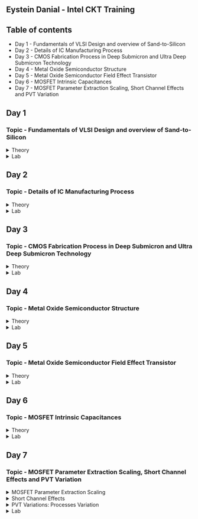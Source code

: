 ## Eystein Danial - Intel CKT Training
## Table of contents
* Day 1 - Fundamentals of VLSI Design and overview of Sand-to-Silicon
* Day 2 - Details of IC Manufacturing Process
* Day 3 - CMOS Fabrication Process in Deep Submicron and Ultra Deep Submicron Technology
* Day 4 - Metal Oxide Semiconductor Structure
* Day 5 - Metal Oxide Semiconductor Field Effect Transistor
* Day 6 - MOSFET Intrinsic Capacitances
* Day 7 - MOSFET Parameter Extraction Scaling, Short Channel Effects and PVT Variation

## Day 1
### Topic - Fundamentals of VLSI Design and overview of Sand-to-Silicon
<Details>
 <summary>Theory</summary>
 
 **Overview of VLSI Design**
* **Packaged Chip**  
  - Packaging of silicon die with plastic case to protect the die. The Central Part of the Chip is call die.
  ![image](https://user-images.githubusercontent.com/121995963/212446810-49006395-7b92-4ecd-ab18-f5d289adf246.png)

  * Examples types of packaging:
    * System in a package (SIP)
      - A system in package, or SiP, is a way of bundling two or more ICs inside a single package. This is in contrast to a system on chip, or SoC, where the functions         on those chips are integrated onto the same die.
      ![image](https://user-images.githubusercontent.com/121995963/212447058-7238737a-c6d0-402f-b5e3-61395582998a.png)

    * Dual in-line package (DIP)
      - An electronic component package with a rectangular housing and two parallel rows of electrical connecting pins. The package may be through-hole mounted to a           printed circuit board (PCB) or inserted in a socket.
      ![image](https://user-images.githubusercontent.com/121995963/212447020-65137fc0-1fa8-4a6c-9769-4be4e34637cd.png)

    * Quad-flat no-leads (QFN)
      - Flat no-leads, also known as micro leadframe (MLF) and SON (small-outline no leads), is a surface-mount technology, one of several package technologies that           connect ICs to the surfaces of PCBs without through-holes. Flat no-lead is a near chip scale plastic encapsulated package made with a planar copper lead frame         substrate.
      
      ![image](https://user-images.githubusercontent.com/121995963/212447142-a416b274-78e9-4c14-8958-f19887cb5013.png)

    * Ball grid array (BGA)
      - A ball grid array (BGA) is a type of surface-mount packaging (a chip carrier) used for integrated circuits. BGA packages are used to permanently mount devices         such as microprocessors. A BGA can provide more interconnection pins than can be put on a dual in-line or flat package
      ![image](https://user-images.githubusercontent.com/121995963/212447167-ae4b244a-d7c3-40e0-8d0d-7f09022c6082.png)

 * **Die** 
    * Size is generally 1mmx1mm or 1mmx2mm
    * Made from a wafer which every single wafer consists of many die

 * **Inside the Die**
    * Digital  
        i) Consists of Gates, Muxes, Decoders, Counters, Resistors, FSMs etc which all are made by standard cells using semi custom VLSI design flow.
    * Analog and RF
        i) Consists of Clock: VCO and PLL.
        ii) Voltage Ref. and Reg.: Bandgap reference, LDO, DC-DC converter; Data: PRBS generator; Amplifiers and Filters.
        iii) Interfaces: ADC and DAC.
        iv) All are made using custom VLSI flow.
    * Memory and Memory Controller  
        i) Consists of Static Random Access Memory (SRAM) and SRAM controller.
        
  * **Moore's Law**
      * Moore's Law is the observation that the number of transistors in a dense integrated circuit (IC) doubles aboout every two years.
      * The feature size reduced by 1/square root of 2 times. 
      
  * **VLSI Design Methodology**
      * Field Programming gate array (FPGA) Design
        * Faster prototyping and cost-effective
        * A FPGA chip consist of input/output buffers, array of configurable logic blocks, and programmable interconnect structures.
        * By programming the RAM, accomplished to programmed the interconnects. 
        * Signal routing between the CLBs and the I/O blocks made by configurable switching matrice.
        
  * **ASIC**
      * Standard Cell based design
          * Prevalent full custorm design and requires development of a full custom mask set.
          * Commonly used logic cells are developed, characterized, and stored in a standard-cell library.
          * Constant height for all cells in a same technology.
          * Can have several version for different fan-out driving capability.
            ![image](https://user-images.githubusercontent.com/121995963/212448308-3c2cf5a7-1406-4658-a976-f8de551b5ae1.png)

      * Full Custom Design
          * The entire mask deisgn is done without using any library.
          * Development cost of such a design style is becoming higner.
          * All the analaog and RF design are full custorm design.
  
  * **Differences between FPGA & ASIC**
        ![image](https://user-images.githubusercontent.com/121995963/212448407-784aeb89-5c51-4ad1-9f6d-3e8acf04a863.png)

 * **VLSI Design Quality**  
    * **Testability**  
      - Design of testable chip  
      - Availability of good test fixture at speed.
    * **Yield and Manufacturability**  
      - Yield: No. of tested of chips/Total no. of Chips    
      - Functional Yield: Checks at lower speed  
      - Parametric Yield: Checks at required speed
    * **Reliability**  
      - Consist of ESD, EOS, Electromigration, Oxide breakdown, Power and ground bouncing, On-chip noise and cross-talk.
      
 * **Technology Upgradability**  
   * Rapid development of process technology results
      * Design of complatex chip in a shother time.
      * Techonology updated to new design rules.
      * Updating the mask to new design rules.
   
   * Design style must be flexible to technology update so that the design can be use back with minimal cost. 
   * Use advanced CAD tools to automatically generate physical layout.
 
 * **CAD Tools**  
   * CAD tools essential for timely deveopment of integirated circuits.
   * Executing using CAD tools can time consuming and computation intensive mechanistic parts of the design.
   * CAD techonology for VLSI Chip chip design can be categorzied into below areas:
      * High Level sysnthesis
      * Logic systhesis
      * Circuit optimization
      * Layout
      * Placement and routing
      * Simulation
      * Design Rules and Checking
      
  * **Package Technology**
     * Many high perfomanances VLSI chips can fail if various packagin contraints and parasitic have not included in the design phase, and lenght of bonding wire or          lead length  of the packge can create serious issue. ALl this can be solve if Chip designers should work closely with package designers.
 
 * **References Sand to Silicon:** https://community.intel.com/t5/Blogs/Intel/We-Are-Intel/From-Sand-to-Silicon-The-Making-of-a-Chip/post/1334092
</details>

<Details>
<summary>Lab</summary>
</details>


## Day 2
### Topic - Details of IC Manufacturing Process
<details>
 <summary>Theory</summary>
 
 **Analog IC Design Process** 
 **Process Flow of IC Design:**
![image](https://user-images.githubusercontent.com/121995963/212457913-43c8bdc3-404f-4d4d-8689-946f89aa8142.png)

 **Diferrences of Electrical, Physical & Test Design scope:**
 ![image](https://user-images.githubusercontent.com/121995963/212456977-0dbd2ddb-96d5-434f-87d9-19a25a7e57aa.png)

 **Analog IC Design Process and its Relation with CAD and PDK:**
![image](https://user-images.githubusercontent.com/121995963/212457325-bd086e9e-8dc2-49cc-82dc-9f57515205a9.png)


 **Comparisom of Analog and Digital Circuit:** 
 * ![image](https://user-images.githubusercontent.com/121995963/212457976-64b78a07-2a30-42f5-8997-39829fc3354b.png)

 
 **Role of Circuit Designer**
   * Physical implementation of the circuit has a major impact on perforamances, power and cost.
   * Design a practical circuit based on the device limit, technology constraint and physical implementation.
   * Need to have a good understanding of layout design, so that in less interation the design can be fridged.
   * Should always dissssed with the layout designer for better and efficient circuit design.

 **CMOS Technology**
 * **What is CMOS?**
    * Is a type of metal–oxide–semiconductor field-effect transistor (MOSFET) fabrication process that uses complementary and symmetrical pairs of p-type and n-type         MOSFETs for logic functions.[1] CMOS technology is used for constructing integrated circuit (IC) chips, including microprocessors, microcontrollers, memory chips       (including CMOS BIOS), and other digital logic circuits.
 
 * **Why CMOS Techonology?**
   * ![image](https://user-images.githubusercontent.com/121995963/212457479-51942a03-3896-4e2f-83f4-386c3c1eb463.png)
   * Comparison favours BJT, however similar comparison made from digital viewpoint would come up on the side of CMOS.
   * Since Large volume mixed-mode technology will be driven by digital demands, CMOS is an obvious choice.
 
 **Categorization of the CMOS Technology:**
   * Submicron Technology: Lmin ≥ 0.35 µm
   * Deep Submicron Technology (DSM): 0.1 µm ≤ Lmin ≤ 0.35 µm
   * Ultra-Deep Submicron Technology (UDSM): Lmin ≤ 0.1 µm
   * BiCMOS Technology: Lmin = 0.5 µm
 
 **CMOS Fabrication Process**
   1) Wafer Formation
      * Raw material used in CMOS Fabs is wafer or disk of silicon. 
   2) Photolithography
      * The silicon dioxide layer is covered with the photoresist material. It is a light-sensitive material that forms the coating over the surface of the SiO2               layer. It is useful in reducing the size of the transistors.
       * ![image](https://user-images.githubusercontent.com/121995963/212458530-3ba204f1-23bf-4d61-870b-0d5ae4862fed.png)

      * After the photoresist is applied on the silicon dioxide layer, a mask with the desired pattern is used as a medium to expose UV (Ultra-Violet) lights. The UV           light through the mask reaches the photoresist material. The exposed resist remains on the surface and the unexposed part is removed from the surface.
        * ![image](https://user-images.githubusercontent.com/121995963/212458534-2a16b609-d3f6-4a05-b70b-d3f9067e246c.png)
 
   3) Well and Channel Formation
       * N-well process: In a n-well process, the pMOS transistors are built in a n-well and the nMOS transistor is placed in the p-type substrate.
       * P-well process: In a p-well process, the nMOS transistors are built in a p-well and the pMOS transistor is placed in the n-type substrate. p-well processes            were used to optimize the pMOS transistor performance.
       * Twin-well process: Twin-well processes accompanied the emergence of n-well processes. A twinwell process allows the optimization of each transistor type.
       * Triple-well process: The triple-well process has emerged to provide good isolation between analog and digital blocks in mixed-signal chips; it is also used to          isolate high-density dynamic memory from logic.
        ![image](https://user-images.githubusercontent.com/121995963/212458676-1e45b2eb-4004-4e2b-ac76-33b240577a4d.png)

   4) Silicon Dioxide (Sio2) 
      * Oxidation of silicon is achieved by heating silicon wafers in an oxidizing atmospthere The following are some approaches:
         * Wet Oxidation: When the oxidizing atmosphere contains water vapor.
         * Dry OixidatationL when the oxidizing atmosphere is pure oxygen.
         * Atomic Layer Deposition: when a thin layer (materail A) is attached to a surface then a chemical (Material B) is introduced to produe a thin layer of the              required layer.
   5) Isolation
      * Devices in a CMOS process need to be isolated from one another so that they do not have unexpected interactions.
      * The transistor gate consists of a thin gate oxide layer.
      * The thick oxide used to be formed by a process called Local Oxidation of Silicon (LOCOS).
      * A problem with LOCOS-based processes is the transition between thick andthin oxide, which extended some distance laterally to form a so-called bird’s beak.
      * Starting around the 0.35 µm node, shallow trench isolation (STI) was introduced to avoid the problems with LOCOS.
      * STI forms insulating trenches of SiO2 surrounding the transistors (everywhere except the active area).
 
   6) Gate Oxide
      * This process is to form the oxide for the transistor. 
 
   7) Gate and Source/Drain Formations
      * Grow gate oxide wherever transistors are required (area = source + drain + gate)––elsewhere there will be thick oxide or trench isolation.
      * Deposit polysilicon on chip
      * Pattern polysilicon (both gates and interconnect)
      * Etch exposed gate oxid
      * Implant pMOS and nMOS source/drain regions

   8) Contacts and Metallization
      * Contact cuts are made to source, drain, and gate according to the contact mask. These are holes etched in the dielectric after the source/drain formation.
      * Older processes commonly use aluminum (Al) for wires, although newer ones offer copper (Cu) for lower resistance.
      * Tungsten (W) can be used as a plug to fill the contact holes (to alleviate problems of aluminum not conforming to small contacts)
 
   9) Passivation
      * The final processing step is to add a protective glass layer called passivation or over glass that prevents the ingress of contaminants.
      * Openings in the passivation layer, called overglass cuts, allow connection to I/O pads and test probe points if needed.
 
  10) Metrolgy 
      * Is the science of measuring. Everything that is built in a semiconductor process has to be measured to give feedback to the manufacturing process.

 **Illustration of N-Well Process for CMOS Fabrication**
 * Step1: Substrate
 # ![image](https://user-images.githubusercontent.com/121995963/212459286-5b987425-8a9d-4c0e-ae11-1592f4c68367.png)
 
 * Step2: Oxidation
 # ![image](https://user-images.githubusercontent.com/121995963/212459290-0bc74373-e83c-4e1c-a236-237fa215356c.png)
 
 * Step3: Photoresist
 # ![image](https://user-images.githubusercontent.com/121995963/212459299-2fa561d5-c574-4bb1-9477-a425ad252f65.png)
 
 * Step4: Masking
 # ![image](https://user-images.githubusercontent.com/121995963/212459304-3429e648-013f-465e-9540-22be5bc19e80.png)
 
 * Step5: Photoresist removal
 # ![image](https://user-images.githubusercontent.com/121995963/212459313-20126026-fc31-4708-95e5-8cee8bfcb07f.png)
 
 * Step6: Removal of SiO2 using acid etching
 # ![image](https://user-images.githubusercontent.com/121995963/212459317-74929ed1-f4e5-4567-9147-266e6bd1710c.png)
 
 * Step7: Removal of photoresist
 # ![image](https://user-images.githubusercontent.com/121995963/212459326-e0d51b95-a84f-4b10-9f25-3b6796854642.png)
 
 * Step8: Formation of the N-well
 # ![image](https://user-images.githubusercontent.com/121995963/212459333-ca6d5331-9fcf-4561-8335-d6b82ac7329f.png)
 
 * Step9: Removal of SiO2
 # ![image](https://user-images.githubusercontent.com/121995963/212459337-4de4f001-a9f6-4717-9575-52fd8417c309.png)
 
 * Step10: Deposition of polysilicon
 # ![image](https://user-images.githubusercontent.com/121995963/212459343-fe938ea3-5734-41f2-860d-0d6049b25228.png)
 
 * Step11: Removing  the  layer barring a small area for the Gates
 # ![image](https://user-images.githubusercontent.com/121995963/212459352-65ea292a-5714-4abc-bb98-297afb34f519.png)
 
 * Step12: Oxidation process
 # ![image](https://user-images.githubusercontent.com/121995963/212459360-46012abd-0b18-4f60-95e2-d27817debdb9.png)
 
 * Step13: Masking and N-diffusion
 Masking:
 # ![image](https://user-images.githubusercontent.com/121995963/212459365-7c259a3f-4bde-4f6c-a7cd-bdb0dac5b462.png)
 
 N-diffusion:
 # ![image](https://user-images.githubusercontent.com/121995963/212459373-ee42a094-fbc0-41dd-8427-2f43dc01c250.png)
 
 *Step14: Oxide stripping
 # ![image](https://user-images.githubusercontent.com/121995963/212459393-b0eba6bb-f806-4bee-abcb-b1ae2ce63c13.png)
 
 *Step15: P-diffusion
 # ![image](https://user-images.githubusercontent.com/121995963/212459400-eb377413-140c-4cd6-8931-a51682fb7587.png)
 
 *Step16: Thick field oxide
 # ![image](https://user-images.githubusercontent.com/121995963/212459407-ec49a794-e2e7-4b71-8df8-4cdd5459c87d.png)
 
 *Step17: Metallization
 # ![image](https://user-images.githubusercontent.com/121995963/212459413-04150f3c-c304-47dd-aa51-98bc22d52e01.png)
 
 * Step18: Removal of excess metal
 # ![image](https://user-images.githubusercontent.com/121995963/212459415-268b5a85-b26d-43f4-b783-b2465597add1.png)
 
 *Step19: Terminals
 # ![image](https://user-images.githubusercontent.com/121995963/212459423-3033b653-8988-47e2-8fe1-777bf66e5d70.png)
 
 *Step20: Assigning the names of the terminals of the NMOS and PMOS
 # ![image](https://user-images.githubusercontent.com/121995963/212459436-72cd2579-e7c8-407f-9179-9f69e5fd3398.png)

 **Fabrication Process References:** https://www.watelectronics.com/understanding-cmos-fabrication-technology/#:~:text=20%20Steps%20of%20CMOS%20Fabrication%20Process%201%20Step2%3A,8%20Step9%3A%20Removal%20of%20SiO2%20...%20More%20items

**Sand to Silicon illutration:**
 ![image](https://user-images.githubusercontent.com/121995963/212457991-8c89d091-61c2-48da-b22e-d30bf806948a.png)
</details>

<Details>
<summary>Lab</summary>
[Fabrication-Process-and-Layout-Assignment Eystein.pdf](https://github.com/Sanchez2605/edanial/files/10741409/Fabrication-Process-and-Layout-Assignment.Eystein.pdf)
</details>


## Day 3
### Topic - CMOS Fabrication Process in Deep Submicron and Ultra Deep Submicron Technology
<details>
 <summary>Theory</summary>
 
**Disadvantange of the Submicron CMOS Process**
 Isolation of transistors:
  * The use of reverse bias pn junction to isolate transistors become impractical as the transistor sizes decrease. 
 
 * Local Oxidation of Silicon (LOCOS) Isolation Process
  1) A very this layer silicon dioxie is grown on the wafer, called as pad oxide. Then a layer of silicon nitride is deposited which is used as an oxdie barrier
  2) Then by thermal oxidation process thick oxide is grown in the exposed area.
  3) Lastly, the removal of the silicon nitride layer.
     * The limiation of this technique is the bird's beak effect and the surface area which is lost to this encroachment.
     * The advatages of LOCOS fabrication process is simple and higg oxide quality because LOCOS strcuture is thermally grown.
 
 ![image](https://user-images.githubusercontent.com/121995963/212460949-9426b08c-9e0e-437a-8153-0c45132ac4f2.png)

 **Sallow Trench Isolation Technology**
   * Shallow trench isolation (STI) allows closer spacing of transistors by eliminating the depletion region at the surface and Bird’s beak effect due to LOCOS process
   * Sallow Trench Isolation (STI) isolation process is the preferred isolation process for deep-submicron process because it completely avoids Bird’s beak shape            characteristics.
        a. Cover the wafer with pad oxide and silicon nitride.
        b. First etch nitride and pad oxide. Next, an anisotropic etch is made in the silicon to a depth of 0.4 to 0.5 microns.
        c. Grow a thin thermal oxide layer on the trench walls
        d. A CVD dielectric film is used to fill the trench
        e. A chemical mechanical polishing (CMP) step is used to polish back the dielectric layer until the nitride is reached. The nitride acts like a CMP stop layer.
        f. Densify the dielectric material at 900°C and strip the nitride and pad oxide.
  * STI is more suitable for the increased density in a small area because it allows forming smaller isolation regions.
  * The disadvantage is larger number of process steps.
 
 ![image](https://user-images.githubusercontent.com/121995963/212461111-a8b37f4f-684b-4e16-921e-9a5c2ee5fdca.png)

**Deep Submicron (DSM) CMOS Technology other uses**
 * A deep n-wellthat can be utilized to reduce substrate noise coupling.
 * A MOS Varactor that can be used to make volatage controlled osillators 
 
 **Different Types of Resistor in Deep Submicron (DSM) CMOS Technology**  
 # ![image](https://user-images.githubusercontent.com/121995963/212461642-a0b62304-ee18-4ec5-96f8-cb0e5399d115.png)
 # ![image](https://user-images.githubusercontent.com/121995963/212461650-f6113eee-943c-44e7-8053-00bc556182b1.png)

**Typical Deep Submicron (DSM) CMOS Fabrication Process**  
    Major Fabrication Steps for a DSM CMOS Process  
      1) p and n wells  
      2) Shallow trench isolation  
      3) Threshold shift and anti-punch through implants  
      4) Thin oxide and gate polysilicon  
      5) Lightly doped drains and sources  
      6) Sidewall spacer  
      7) Heavily doped drains and sources  
      8) Siliciding (Salicide and Polycide)  
      9) Bottom metal, tungsten plugs, and oxide  
      10) Higher level metals, tungsten plugs/vias, and oxide  
      11) Top level metal, vias and protective oxide   
 
 **Deep Submicron (DSM) CMOS Fabrication Process** 
 * Step 1: n and p well Creation: 
 ![image](https://user-images.githubusercontent.com/121995963/212461850-e9e8d122-97a9-4a38-80fe-716e91f81fcb.png)
 
 * Step 2: Sallow Trench Isolation 
  * The shallow trench isolation (STI) electrically isolates one region/transistor from another.
 ![image](https://user-images.githubusercontent.com/121995963/212461904-dd9f195d-3454-4b51-85c2-137f4aa0eb8b.png)
 
 * Step 3: Threshold Shift and Anti-Punch Through Implants
  * The natural thresholds of the NMOS is about 0V and of the PMOS is about –1.2V. An p-implant is used to make the NMOS harder to invert and the PMOS easier resulting     in threshold voltages balanced around zero volts.
  * Also an implant can be applied to create a higher-doped region beneath the channels to prevent punch-through from the drain depletion region extending to source       depletion region.
 ![image](https://user-images.githubusercontent.com/121995963/212461938-5d656194-2702-42b7-9e12-81a7de9fa03e.png)
 
 * Step 4: Thin Oxide and Polysilicon Gates
   * A  thin oxide is deposited followed by polysilicon. These layers are removed where they are not wanted.
   ![image](https://user-images.githubusercontent.com/121995963/212462012-2858a2f1-fc40-44c1-bf3b-65f8cb649877.png)

 * Step 5: Lightly Doped Drains and Sources
   * A lightly-doped implant is used to create a lightly-doped source and drain next to the channel of the MOSFETs.
   ![image](https://user-images.githubusercontent.com/121995963/212462052-c8681646-a244-46f9-8e7b-ce84d83d8a7c.png)

 * Step 6: Sidewall Spacers
   * A layer of dielectric is deposited on the surface and removed in such a way as to leave “sidewall spacers” next to the thin-oxide-polysilicon-polycide sandwich.        These sidewall spacers will prevent the part of the source and drain next to the channel from becoming heavily doped.
     ![image](https://user-images.githubusercontent.com/121995963/212462091-32e6014f-e949-43bc-9082-c3e3a6102250.png)

 * Step 7: Implantation of the Heavily Doped Sources and Drains
   * Note that not only does this step provide the completed sources and drains but allows for ohmic contact into the wells and substrate.
    ![image](https://user-images.githubusercontent.com/121995963/212462104-8d151311-9d2f-4e88-a58c-e260b6663db8.png)
 
 * Step 8: Siliciding (Salicide and Polycide)
   * This step reduces the resistance of the bulk diffusions and polysilicon and forms an ohmic contact with material on which it is deposited. .
     Salicide = Self-aligned silicide
    ![image](https://user-images.githubusercontent.com/121995963/212462162-e7f519e3-c5a1-40a9-adff-424497c2183e.png) 

 * Step 9: Intermediate Oxide Layer
   * An oxide layer is used to cover the transistors and to planarize the surface.
     ![image](https://user-images.githubusercontent.com/121995963/212462191-cdc87155-fe1e-44a5-8fed-42018b2fc5c4.png)

 * Step 10: First-Level Metal
   * Tungsten plugs are built through the lower intermediate oxide layer to provide contact between the devices, wells and substrate to the first-level metal.
     ![image](https://user-images.githubusercontent.com/121995963/212462208-9a6452f8-02cf-463e-b435-a97011a28209.png)

 * Step 11 – Second-Level Metal
    * The previous step is repeated for the second-level metal.
    ![image](https://user-images.githubusercontent.com/121995963/212462238-96ec05dc-fb3b-4355-b36a-ced1d4b83c26.png)

* Completed Fabrication
   * After multiple levels of metal are applied, the fabrication is completed with a thicker toplevel metal and a protective layer to hermetically seal the circuit        from the environment. Note that metal is used for the upper level metal vias. The chip is electrically connected by removing the protective layer over large            bonding pads.
 ![image](https://user-images.githubusercontent.com/121995963/212462281-01ca4ad2-60ae-458a-b98b-73d49f9d93cd.png)

**Summary of Deep Submicron (DSM) CMOS Fabrication Process**    
   * DSM technology typically has a minimum channel length between 0.35μm and 0.1μm  
   * DSM technology addresses the problem of excessive depletion region widths in junction isolation techniques by using shallow trench isolation  
   * DSM technology may have from 4 to 8 levels of metal  
   * Lightly doped drains and sources are a key aspect of DSM technology  
    
**Ultra Deep Submicron (UDSM) CMOS Technology**
 * Minimum length is less than 0.1 microns
 * Minimum feature size less than 100 nanometers
 * 22 nm drawn length
 * 5 nm lateral diffusion (12 nm gate length)
 * 1 nm transistor gate oxide
 * 8 layers of copper interconnect
 * Specialized processing is used to increase drive capability and maintain low off currents
        
**Advantage of UDSM CMOS Technology**
 * Digital Viewpoint:
   * Improved Ion/Ioff
   * Reduced gate capacitance
   * Higher drive current capability
   * Reduced interconnect density
   * Reduction of active power
        
 * Analog Viewpoint:
   * More levels of metal
   * Higher cutoff frequency
   * Higher capacitance density
   * Reduced junction capacitance per transconductance
   * More speed
        
**Disadvantage of UDSM CMOS Technology**
 * Analog Viewpoint:
   * Reduction in power supply resulting in reduced headroom
   * Gate leakage currents
   * Reduced small signal intrinsic gain
   * Increased nonlinearity
   * Increased noise and poorer matching
</details>

<Details>
<summary>Lab</summary>
[Day3-Assignment-DSM-and-UDSM-Fabrication-Process Eystein.pdf](https://github.com/Sanchez2605/edanial/files/10741421/Day3-Assignment-DSM-and-UDSM-Fabrication-Process.Eystein.pdf)

</details>

## Day 4
### Topic - Metal Oxide Semiconductor Structure
<details>
 <summary>Theory</summary>
 
 **Metal-Oxide-Semiconductor (MOS) Device Structure**
 * The capacitance of the MOS capacitor depends upon the voltage applied on the gate terminal.
 * Usually the body is grounded when the gate voltage is applied.
 * It is defined as the voltage at which there is no charge on the capacitor plates and hence there is no static electric field across the oxide
 ![image](https://user-images.githubusercontent.com/121995963/215647142-83a2f834-66ea-40bf-bb44-ed6641b5841a.png)
 
 ![image](https://user-images.githubusercontent.com/121995963/215649323-3046360f-d0ce-4058-a355-4648f3e92987.png)
 * At V(gate) > V(threshold), the capacitance is inverse proportional to frequency.

 **Fabrication**  
  * Oxidation: Process to create SiO2 on top of Silicon
  * Metallization: Process to deposit poly-silicon on top of SiO2.

 **Ideal MOS Junction or Capacitor**
 * Ideal Characteristics 
 * No charge in the device if V=0.
 # ![image](https://user-images.githubusercontent.com/121995963/215654088-cc7b171c-5e7f-4b15-bc47-9e2444f096a4.png)
 
 **Three Operation states of the MOSFET**
 
 **Accumulation Mode**
  
 Accumulation Mode( Vgs < 0 v)
 ![image](https://user-images.githubusercontent.com/121995963/215657929-ba00d0d7-6b6f-40a0-82c1-1ceb4729b69c.png)
 * Represents the Accumulation mode in which the Vgs (Gate to Source )applied is less than zero (Negative).
 * The negative charge tends to accumulate at the gate, because of these negative charges, the holes of the p-type substrate will get attracted underneath it. 
 
 **Depletion Mode (0 < V < Vt)**
                              
 ![image](https://user-images.githubusercontent.com/121995963/215658200-f2a07716-1054-4feb-835a-9fe9b2469bee.png)
 * The surface starts to deplete and the type of charge at the surface is -ve and gradually increases with the increase of voltage.
 * The voltage at the surface carrier concentration = to bulk carrier concentration, which called weak inversion.
 * The charge at the surface directly proportional to voltage.
                              
 **Strong Inversion Mode (Vgs > Vt)**
   
 ![image](https://user-images.githubusercontent.com/121995963/215660363-7612d2d7-5f24-467a-8b7e-f9f0aa9ac374.png)
 * At threshold voltage, a channel form at the surface of the semiconductor due to inversion charge.
 * Before threshold voltage, the charge comes from negatively charged ionized acceptor.
 * After threshold voltage, more charge comes from the electrons rather than depleting the holes
                               
                         
 **Non Ideal MOS Structure**
 
 * Effect if fixed charge Qf:
  * To create a zero charge non silicon negative volatage is required to give at gate terminal.
  * By applying a negative volute at gate the surface charge at silicon will be zero
  * Zero charge in the semiconductor conrresponds to flat-band condition of a MOS junctions.
 
 ![image](https://user-images.githubusercontent.com/121995963/215669766-fdbfe746-3ae9-40f7-857a-917609d8caec.png)

 * Effect of metal-semiconductor work function different, ɸms: 
 * Electrons area always move from higher energy level to lower energy level.
 * Electrons are transferred through wire.
 * To remove the electrons from the semicondutor surface, we have to provide a negative voltage to the gate.
![image](https://user-images.githubusercontent.com/121995963/215670166-ed7ea0f0-ae6c-4389-a8a6-aab4f0db39f5.png)

</details>

<Details>
<summary>Lab</summary>
 [Day4-Assignment-Metal-Oxide-Semiconductor-Structure.pdf](https://github.com/Sanchez2605/edanial/files/10753263/Day4-Assignment-Metal-Oxide-Semiconductor-Structure.pdf)
</details>
 

## Day 5
### Topic - Metal Oxide Semiconductor Field Effect Transistor
<details>
 <summary>Theory</summary>

 **MOSFET Structure**
 
 * MOSFET view in Top: 
 # ![image](https://user-images.githubusercontent.com/121995963/215696938-c6bb4fa3-f6fd-49eb-a64d-a5762071550c.png)

 * MOSFET view in Front: 
 #  ![image](https://user-images.githubusercontent.com/121995963/215699369-7c048125-e578-4dbc-8ea1-a579cd4f3653.png)

 * N-MOSFET and P-MOSFET symbols:
 # ![image](https://user-images.githubusercontent.com/121995963/215697263-7da4b000-2897-4a65-a624-44df95802401.png)

 **MOSFET Operation (N-Channel Enchancment)**
 
 * When this MOSFET is activated as ON this condition results in the maximum amount of the current flow through the device. This type of MOSFET is defined as N-channel MOSFET.

 ![image](https://user-images.githubusercontent.com/121995963/215698097-382963f3-84a3-4f91-b9ff-01852ce5bc43.png)
  
**MOSFET Operation**
 
 Case 1: Cutoff
 * Gate voltage lower than threshold voltage, Vgs < Vt.
 * No channel form between source and drain.
                                                       
 Case 2: Linear Operation
 * Gate voltage slightly above threshold voltage, Vgs - Vt >= Vds. 
 * N-channel start to form between drain and source.
 * Current flow from drain to source, Id.
 * Id increase linearly with Vgs increase.
                                                       
 Case 3: Saturation Mode
 * Gate voltage much more higher than threshold voltage, Vgs - Vt < Vds
 * At saturation point, the curent from drain to source is saturated even the Vds keep increasing

 **MOSFET Channel Profile:**
                                                                       
 ![image](https://user-images.githubusercontent.com/121995963/215699988-270cdd83-b85b-472a-88b0-fd0a304fd503.png)
                                                                       
  **MOSFET Operation (P-Channel Enchancment)**
                                                                       
  * A P-channel MOSFET uses hole flow as the charge carrier, which has less mobility than the electron flow used in N-channel MOSFETs.
  * The main difference is that P-channel MOSFETs require a negative voltage from the gate to the source (VGS) to turn on (as opposed to an N-channel MOSFET, which requires a positive VGS voltage)
  * This makes P-channel MOSFETs the ideal choice for high-side switches.
                                                                       
 ![image](https://user-images.githubusercontent.com/121995963/215700784-dc32353e-4778-40a2-8edb-048e0f740fed.png)

 **Different between N and P Channel:** 
 
  ![image](https://user-images.githubusercontent.com/121995963/215697564-113128a3-c4fc-4958-b0de-95ee08c81841.png)
                                                                       
**Comparison between BJT, FET and MOSFET**
         
 ![image](https://user-images.githubusercontent.com/121995963/215700932-5d335742-41c8-429f-bf44-a69b0fb7fab6.png)

 </details>
 
<details>
<summary>Lab</summary>
** No Assignment/Lab **
</details>
 
## Day 6
### Topic - MOSFET Intrinsic Capacitances
<details>
 <summary>Theory</summary>
 
 **Intrisic Capacitances: Cutoff Region** 
 
 * Gate oxide capacitances between the gate and channel overlap
 * Also its frngging capacitances between the gate and the source/drain regions
 * Cgso = Cgdo = Cox * W * Ld
 * No channel relate capacitances
 
![image](https://user-images.githubusercontent.com/121995963/216217463-b5efaf2f-432e-46ac-a622-49661e7cf483.png) 
 
  **Intrisic Capacitances: Linear Region** 
* Cgso: gate-source overlap capacitance.
* Cgdo: gate-drain overlap capacitance.
* Cdb: drain-bulk reverse bias junction capacitance.
* Csb: source-bulk reverse bias junction capacitance.
* Cgsch: gate-channel oxide capacitance at source side.
* Cgdch: gate-channel oxide capacitance at source side.
* Cch-b: channel-bulk capacitance
* There are additional capacitance compared to cutoff due to channel form between source and drain
 
![image](https://user-images.githubusercontent.com/121995963/216217491-967f7e44-43c5-4867-9232-fdeaff4d446a.png)
 
**Intrisic Capacitances: Saturatio Region** 
* Cgso: gate-source overlap capacitance.
* Cgdo: gate-drain overlap capacitance.
* Cdb: drain-bulk reverse bias junction capacitance.
* Csb: source-bulk reverse bias junction capacitance.
* Cgsch: gate-channel oxide capacitance at source side.
* Cch-b: channel-bulk capacitance
* Cdb change because depletion region is bigger
* There is no Cgdch due to pinch off 
 
![image](https://user-images.githubusercontent.com/121995963/216217551-c14771f8-e1ad-4d41-846e-dcb86ca91058.png)

![image](https://user-images.githubusercontent.com/121995963/216217170-dd3ae203-749d-4be1-a5f8-8a138c87c5d7.png)

</details>

<details>
<summary>Lab</summary>
</details>
 
 ## Day 7
### Topic - MOSFET Parameter Extraction Scaling, Short Channel Effects and PVT Variation
<details>
 <summary> MOSFET Parameter Extraction Scaling</summary>
 
 
 **MOSFET Level1 Model Paramater:**
 1. Vt0: Zero Body biases threshold voltage
 2. y(Gamma): Body bias parameter
 3. Lambda: Channel Length Modulation
 4 KN: Transconductance parameter
 5 PHI: Surface potential
 
 ![image](https://user-images.githubusercontent.com/121995963/216221930-c59e93e4-895f-4912-bf68-ce1ea959a206.png)

**MOSFET Scaling**
 
 * Scaling of a MOS transistor means reducing the critical parameter of the device
 * To improve some performance features such as Speed, Application, Power Dissipation, while keeping the basic operational characteristics unchanged.
 
 **Advantages of scaling in MOSFET:**
 
 1) Packaging Density: The packing density of the device improves as a result of scaling hence we can fit more transistors in the same space as before.
 2) Size Chip: As we can pack more number of transistors in the same space hence we can decrease the overall area of the chip
 3) Multifunction of Chip: As transistor size is reduced we can make multifunctional chips by reducing the area of chips.
 
 **Disadvantages of Scaling**
 1) Effect on SiO2 thickness – on scaling oxide thickness eventually a sage will reach when oxide will lose its dielectric property.
 2) Subthreshold current – The carrier in the channel can be increased by increasing VDS voltage & also potential barrier can be reduced even VGS < VT. Thus, resulting current through the channel for higher values of VDS is called sub-threshold current.
 3) Noise problem – Scaling process inevitably results in noise problem, which degrades the reliability of high density chip.
**Types of Scaling in MOSFETs:**
 
 1) Constant Field Scaling
  * Attempts to preserve the magnitude of internal electric fields in the MOSFET, while the dimensions are scaled down by a factor of S.
  * Charge densities must be increased by a factor of S in order to maintain the field conditions.
 ![image](https://user-images.githubusercontent.com/121995963/216255295-80ab180b-b697-4c77-a25e-98684c875dbe.png)
 
![image](https://user-images.githubusercontent.com/121995963/216255310-c89d80f6-2576-4b9f-aff6-9a4f3895c595.png)
 
 2) Constant Voltage  Scaling
  * All dimension of the MOSFET ar reduced by a factor of S.
  * The power supply voltage and the terminal volrage remain unchanged
  * The doping densities must be increased by factor of S(2) to preserve the charge field relations
 ![image](https://user-images.githubusercontent.com/121995963/216256297-4140572e-71fb-4f19-a165-9b7f85044c24.png)
 
![image](https://user-images.githubusercontent.com/121995963/216256314-d4b4b9c9-c902-4211-973b-afedc1d28618.png)
</details>

 <details>
   <summary>Short Channel Effects</summary>
  
 **Short Channel Effect**
  
  * A MOSFET device is considered to be short when the channel length is the same order of magnitude as the depletion layer widths (Xdb, Xds) of the source and drain juntion.
  * Aslo can be defined as Short channel device if the effective channel lenght equal to the source and drain juntion depth xj.
  * As the channel lenght L is reduced to increase both the operation speed and the number of components per chip arise.
    
  ![image](https://user-images.githubusercontent.com/121995963/216262667-abb36f6b-51d1-4396-b193-e7581a3255b2.png)

  * The short channel effects are attributed to two physical phenomena:
   1) the limitation imposed on electron drift characteristics in the channel.
   2) the modification of the threshold voltage due to the shortening channel lenght.
  

  **7 different short channel effects established :**
   1) Drain Induced Barrier Lowering
      * Increases in drain voltage reduces the barrier face by electrons or holes in the source allowing them to go from ssource to drain where gate voltage remain uncharged.
      * Gate looses the contorl of flow of current throug MOS and become as good as redundant. 
      * The channel current that flows under this conditions (VGS<VT0) is called the sub-threshold current.
                                                                       
 ![image](https://user-images.githubusercontent.com/121995963/216262884-cdff4d64-e4bb-40c3-9a01-51f2be950178.png)

   2) Mobility degradation or surface scattering
       * Frm small geometry MOSFETs the electrons monility in the channel depends on a two dimensional electric filed (Ex, Ey). 
       * The surface scattering occurs when electrons are accelarated towards the surface by vertical compenent of the electric filed Ex.
       * Causes a reduction in the mobility
       * The average surface mobility is about hald as much as that of the bulk mobility
                                                                       
  ![image](https://user-images.githubusercontent.com/121995963/216264558-2e65bc40-a5ca-4d01-b7dc-cf54a4e53dc4.png)
                                                                     
  3) Velocity Saturation
     * The electron velocity is related to the electric filed through the mobility: V=uE
     * For higher field the velocity does not increase with electric field, we have defradation of mobility because of scattering by vertical field. 
     * This leads to earlier saturation of current. 
     * The velocity saturation reduces the transconductance of short-channel devices in the saturation condition.
       ![image](https://user-images.githubusercontent.com/121995963/216266131-3fae76b6-f538-4b0e-a540-02f373f8681f.png)

  4) Impact Ionization
     * The presence of high longitudinal fields can accelerate electrons that may be able of ionizing Si atoms by impacting against them
     * Most of the e- are attracted by the drains, so it has a higher concentration of holes near the sources.
     * If the holes concentration on the sources is able to creates a voltage drop on the source-substante n-p juntion of about 0.6V then 
         i) e- injected from source to substrate
         ii) e- travel towards the drain, increasing their energy and create new e-h pairs
         iii) e- may escape the drai fields and affect other devices.
![image](https://user-images.githubusercontent.com/121995963/216269201-ccc680a3-8b4f-49e3-aac0-1a5158a8974e.png)

  5) Hot Electrons
     * Caused by electrons flowing in the channel for large VDS
     * e- arriving at the Si-Si02 interface with enough kinetic evergy >3.1ev to surmount the surface potential barrier are injected into the oxide.
     * This may degrade permanently the C-V characteristics of a MOSFETs.
  
 6) Sub threshold conduction
   * When the gate voltage is high, the transistor is strongly ON. When the gate falls below Vt, the exponential decline in current appears as a straight line on the logarithmic scale.
   * This regime of Vgs < Vt is called weak inversion
   * The subthrehold leakage current increases significantly with Vds because of drain-induced barrier lowering.
   * There is lower limit on Ids set by drain junction leakage that is excerbated by the negative gate voltage. 
  ![image](https://user-images.githubusercontent.com/121995963/216272357-9daf9752-8369-4b21-a2e0-988f57851239.png)

 7) Vt toll off
 </details>

<details>
<summary>PVT Variations: Processes Variation</summary>
 
  **Variation in the process parameters:**
  * impurity concentration densities
  * oxide thicknesses
  * diffusion depths
  
  * These are caused b non-uniform conditions during the deposition and/or the diffusion of the impurities.
  * This introduces the variation of the sheet resistances and threhold voltage of transistor.

 **Variation in the dimensions:**
  * width and length variation of MOS Transistors, resistors and capacitors.
  * mismatches is emitter area in Bipolar devices.
 
 * Thse are caused by limited resolution of photolithographic process.
 * This changes the device performances in the circuit.
 
 **Process Corners**
 
 There are 5 process corners:
 1. TT ( Typical Typical): NMOS and PMOS Typical
 2. SS (Slow Slow) : NMOS Slow and PMOS Slow
 3. FF (Fast Fast) : NMOS Fast and PMOS Fast
 4. SF (Slow Fast) : NMOS Slow and PMOS Fast
 5. FS (Fast Slow) : NMOS Fast and PMOS Slow
 
 ![image](https://user-images.githubusercontent.com/121995963/216277312-99a25c57-8073-47be-ac35-88210ca99767.png)
 
</details> 
  
<details>
<summary>Lab</summary>
</details>
 
